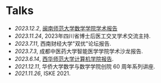 # <i class="fas fa-comment-dots"></i> Talks
- *2023.12.2*, [闽南师范大学数学学院学术报告](https://math.mnnu.edu.cn/info/1101/7033.htm)
- *2023.11.24*, 2023年四川省博士后医工交叉学术交流主持. 
- *2023.7.11*, 西南财经大学"双优"论坛报告. 
- *2023.7.3*, 成都中医药大学智能医学学院学术沙龙报告. 
- *2023.6.14*, [西华师范大学计算机学院报告](https://jsj.cwnu.edu.cn/info/1172/10626.htm). 
- *2021.12.11*, 华侨大学数学与数学学院创院 60 周年系列讲座. 
- *2021.11.26*, ISKE 2021.
